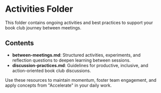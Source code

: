# Activities Folder

This folder contains ongoing activities and best practices to support your book club journey between meetings.

## Contents

- **between-meetings.md**: Structured activities, experiments, and reflection questions to deepen learning between sessions.
- **discussion-practices.md**: Guidelines for productive, inclusive, and action-oriented book club discussions.

Use these resources to maintain momentum, foster team engagement, and apply concepts from "Accelerate" in your daily work.
